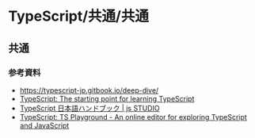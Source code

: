 # TypeScript/共通/共通

## 共通

### 参考資料

- https://typescript-jp.gitbook.io/deep-dive/
- [TypeScript: The starting point for learning TypeScript](https://www.typescriptlang.org/docs/)
- [TypeScript 日本語ハンドブック | js STUDIO](https://js.studio-kingdom.com/typescript/)
- [TypeScript: TS Playground - An online editor for exploring TypeScript and JavaScript](https://www.typescriptlang.org/play)
